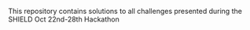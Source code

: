 This repository contains solutions to all challenges presented during the SHIELD Oct 22nd-28th Hackathon
